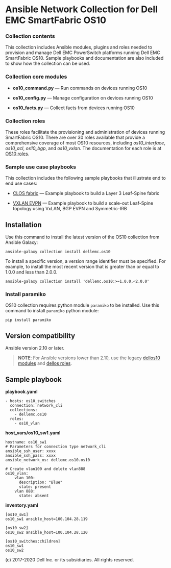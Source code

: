 # Ansible Network Collection for Dell EMC SmartFabric OS10

### Collection contents
This collection includes Ansible modules, plugins and roles needed to provision and manage Dell EMC PowerSwitch platforms running Dell EMC SmartFabric OS10. Sample playbooks and documentation are also included to show how the collection can be used.

### Collection core modules

- **os10_command.py** — Run commands on devices running OS10

- **os10_config.py** — Manage configuration on devices running OS10
  
- **os10_facts.py** — Collect facts from devices running OS10

### Collection roles
These roles facilitate the provisioning and administration of devices running SmartFabric OS10. There are over 30 roles available that provide a comprehensive coverage of most OS10 resources, including *os10_interface*, *os10_acl*, *os10_bgp*, and *os10_vxlan*. The documentation for each role is at [OS10 roles](https://github.com/ansible-collections/dellemc.os10/blob/master/docs/roles.rst).

### Sample use case playbooks
This collection includes the following sample playbooks that illustrate end to end use cases:

- [CLOS fabric](https://github.com/ansible-collections/dellemc.os10/blob/master/playbooks/clos_fabric_ebgp/README.md) — Example playbook to build a Layer 3 Leaf-Spine fabric

- [VXLAN EVPN](https://github.com/ansible-collections/dellemc.os10/blob/master/playbooks/vxlan_evpn/README.md) — Example playbook to build a scale-out Leaf-Spine topology using VxLAN, BGP EVPN and Symmetric-IRB

## Installation
Use this command to install the latest version of the OS10 collection from Ansible Galaxy:

    ansible-galaxy collection install dellemc.os10

To install a specific version, a version range identifier must be specified. For example, to install the most recent version that is greater than or equal to 1.0.0 and less than 2.0.0.

    ansible-galaxy collection install 'dellemc.os10:>=1.0.0,<2.0.0'

### Install paramiko
OS10 collection requires python module `paramiko` to be installed. Use this command to install `paramiko` python module:

    pip install paramiko

## Version compatibility
Ansible version 2.10 or later.

> **NOTE**: For Ansible versions lower than 2.10, use the legacy [dellos10 modules](https://ansible-dellos-docs.readthedocs.io/en/latest/modules.html#os10-modules) and [dellos roles](https://ansible-dellos-docs.readthedocs.io/en/latest/roles.html).

## Sample playbook

**playbook.yaml**

    - hosts: os10_switches
      connection: network_cli
      collections:
        - dellemc.os10
      roles:
        - os10_vlan

**host_vars/os10_sw1.yaml**

    hostname: os10_sw1
    # Parameters for connection type network_cli
    ansible_ssh_user: xxxx
    ansible_ssh_pass: xxxx
    ansible_network_os: dellemc.os10.os10

    # Create vlan100 and delete vlan888
    os10_vlan:
        vlan 100:
          description: "Blue"
          state: present
        vlan 888:
          state: absent

**inventory.yaml**

    [os10_sw1]
    os10_sw1 ansible_host=100.104.28.119

    [os10_sw2]
    os10_sw2 ansible_host=100.104.28.120

    [os10_switches:children]
    os10_sw1
    os10_sw2


(c) 2017-2020 Dell Inc. or its subsidiaries. All rights reserved.
